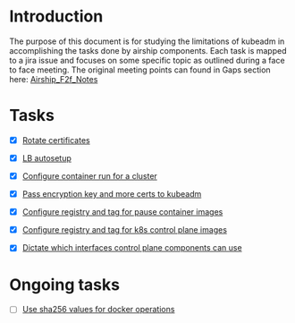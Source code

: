 # Introduction
The purpose of this document is for studying the limitations of kubeadm in accomplishing the tasks done by airship components. Each task is mapped to a jira issue and focuses on some specific topic as outlined during a face to face meeting. The original meeting points can found in Gaps section here: [Airship_F2f_Notes](https://etherpad.openstack.org/p/Airship_F2f_Notes)

# Tasks
- [x] [Rotate certificates](AIR-138_kubeadm-rotating-ca.md)
- [x] [LB autosetup](AIR-139_140_loadbalancers.md)
- [x] [Configure container run for a cluster](AIR-141_runtimeclass.md)
- [x] [Pass encryption key and more certs to kubeadm](AIR-142_enrypt-data-at-rest_and_provide-more-certs.md)

- [x] [Configure registry and tag for pause container images](AIR-148_pause-containers-selection.md)
- [x] [Configure registry and tag for k8s control plane images](AIR-149_k8s-image-and-tags-selection.md)
- [x] [Dictate which interfaces control plane components can use](AIR-146_non-default-ip-for-master.md)

# Ongoing tasks
- [ ] [Use sha256 values for docker operations](https://airship.atlassian.net/browse/AIR-147)
